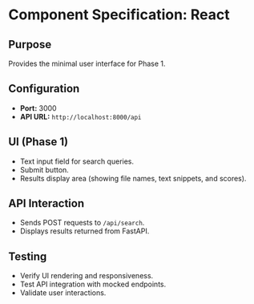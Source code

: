 # Component Specification: React

## Purpose

Provides the minimal user interface for Phase 1.

## Configuration

- **Port:** 3000  
- **API URL:** `http://localhost:8000/api`

## UI (Phase 1)

- Text input field for search queries.
- Submit button.
- Results display area (showing file names, text snippets, and scores).

## API Interaction

- Sends POST requests to `/api/search`.
- Displays results returned from FastAPI.

## Testing

- Verify UI rendering and responsiveness.
- Test API integration with mocked endpoints.
- Validate user interactions.